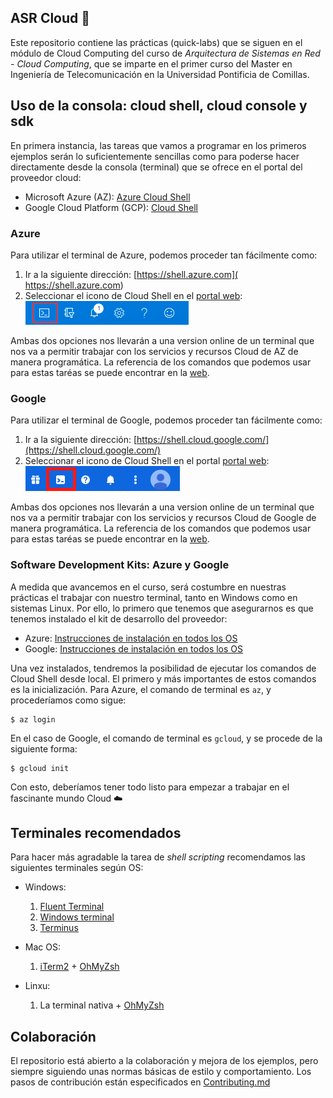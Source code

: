 ## ASR Cloud 🚀

Este repositorio contiene las prácticas (quick-labs) que se siguen en el 
módulo de Cloud Computing del curso de *Arquitectura de Sistemas en Red - Cloud Computing*,
que se imparte en el primer curso del Master en Ingeniería de Telecomunicación 
en la Universidad Pontificia de Comillas.

## Uso de la consola: cloud shell, cloud console y sdk

En primera instancia, las tareas que vamos a programar en los primeros ejemplos
serán lo suficientemente sencillas como para poderse hacer directamente desde la consola (terminal)
que se ofrece en el portal del proveedor cloud:

- Microsoft Azure (AZ): [Azure Cloud Shell](https://docs.microsoft.com/en-us/azure/cloud-shell/overview)
- Google Cloud Platform (GCP): [Cloud Shell](https://cloud.google.com/shell)

### Azure

Para utilizar el terminal de Azure, podemos proceder tan fácilmente como:

1. Ir a la siguiente dirección: [https://shell.azure.com]( https://shell.azure.com)
2. Seleccionar el icono de Cloud Shell en el [portal web](https://portal.azure.com/#home): ![img.png](.images/az-portal-shell.png)

Ambas dos opciones nos llevarán a una version online de un terminal que nos va a 
permitir trabajar con los servicios y recursos Cloud de AZ de manera programática.
La referencia de los comandos que podemos usar para estas taréas se puede encontrar
en la [web](https://docs.microsoft.com/en-us/cli/azure/reference-index?view=azure-cli-latest).


### Google
Para utilizar el terminal de Google, podemos proceder tan fácilmente como:

1. Ir a la siguiente dirección: [https://shell.cloud.google.com/](https://shell.cloud.google.com/)
2. Seleccionar el icono de Cloud Shell en el portal [portal web](https://console.cloud.google.com): ![img.png](.images/gcp-portal-shell.png)

Ambas dos opciones nos llevarán a una version online de un terminal que nos va a
permitir trabajar con los servicios y recursos Cloud de Google de manera programática.
La referencia de los comandos que podemos usar para estas taréas se puede encontrar
en la [web](https://cloud.google.com/sdk/gcloud/reference).


### Software Development Kits: Azure y Google 

A medida que avancemos en el curso, será costumbre en nuestras prácticas el trabajar con nuestro
terminal, tanto en Windows como en sistemas Linux. 
Por ello, lo primero que tenemos que asegurarnos es que tenemos instalado el kit de desarrollo del proveedor:

- Azure: [Instrucciones de instalación en todos los OS](https://docs.microsoft.com/en-us/cli/azure/install-azure-cli)
- Google: [Instrucciones de instalación en todos los OS](https://cloud.google.com/sdk/docs/install)

Una vez instalados, tendremos la posibilidad de ejecutar los comandos de Cloud Shell desde 
local. El primero y más importantes de estos comandos es la inicialización. 
Para Azure, el comando de terminal es ``az``, y procederíamos como sigue:

```shell
$ az login
```

En el caso de Google, el comando de terminal es ``gcloud``, y se procede de la siguiente
forma:

```shell
$ gcloud init
```

Con esto, deberíamos tener todo listo para empezar a trabajar en el fascinante 
mundo Cloud ☁️

## Terminales recomendados

Para hacer más agradable la tarea de *shell scripting* recomendamos las siguientes
terminales según OS:

- Windows:
  
    1. [Fluent Terminal](https://www.microsoft.com/es-es/p/fluent-terminal/9p2krlmfxf9t)
    2. [Windows terminal](https://www.microsoft.com/es-es/p/windows-terminal/9n0dx20hk701?rtc=1)
    3. [Terminus](https://tabby.sh/)
    
- Mac OS:

    1. [iTerm2](https://iterm2.com/) + [OhMyZsh](https://ohmyz.sh/)

- Linxu:
    1. La terminal nativa + [OhMyZsh](https://ohmyz.sh/)

## Colaboración

El repositorio está abierto a la colaboración y mejora de los ejemplos, pero siempre siguiendo
unas normas básicas de estilo y comportamiento. Los pasos de contribución están especificados
en [Contributing.md](CONTRIBUTING.md)
